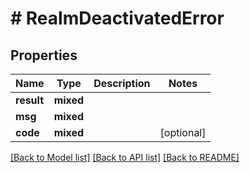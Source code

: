 # # RealmDeactivatedError

## Properties

Name | Type | Description | Notes
------------ | ------------- | ------------- | -------------
**result** | **mixed** |  |
**msg** | **mixed** |  |
**code** | **mixed** |  | [optional]

[[Back to Model list]](../../README.md#models) [[Back to API list]](../../README.md#endpoints) [[Back to README]](../../README.md)
